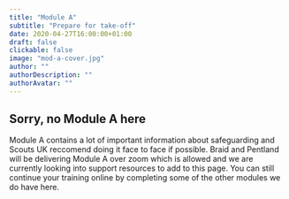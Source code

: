 ```yaml
---
title: "Module A"
subtitle: "Prepare for take-off"
date: 2020-04-27T16:00:00+01:00
draft: false
clickable: false
image: "mod-a-cover.jpg"
author: ""
authorDescription: ""
authorAvatar: ""
---
```


## Sorry, no Module A here

Module A contains a lot of important information about safeguarding and Scouts UK reccomend doing it face to face if possible. Braid and Pentland will be delivering Module A over zoom which is allowed and we are currently looking into support resources to add to this page. You can still continue your training online by completing some of the other modules we do have here.
